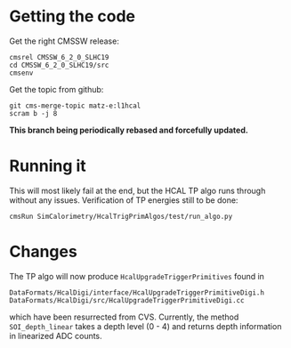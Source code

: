 # Getting the code

Get the right CMSSW release:

    cmsrel CMSSW_6_2_0_SLHC19
    cd CMSSW_6_2_0_SLHC19/src
    cmsenv

Get the topic from github:

    git cms-merge-topic matz-e:l1hcal
    scram b -j 8

**This branch being periodically rebased and forcefully updated.**

# Running it

This will most likely fail at the end, but the HCAL TP algo runs through
without any issues.  Verification of TP energies still to be done:

    cmsRun SimCalorimetry/HcalTrigPrimAlgos/test/run_algo.py

# Changes

The TP algo will now produce `HcalUpgradeTriggerPrimitives` found in

    DataFormats/HcalDigi/interface/HcalUpgradeTriggerPrimitiveDigi.h
    DataFormats/HcalDigi/src/HcalUpgradeTriggerPrimitiveDigi.cc

which have been resurrected from CVS.  Currently, the method
`SOI_depth_linear` takes a depth level (0 - 4) and returns depth
information in linearized ADC counts.
